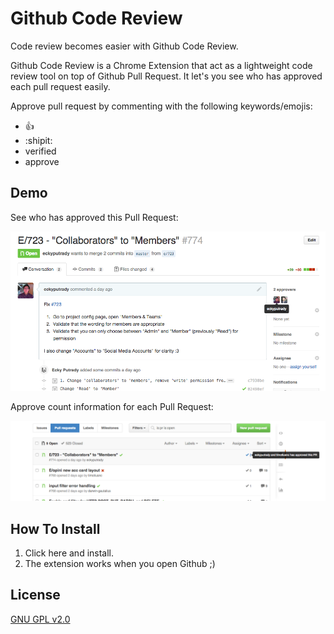 # Github Code Review

Code review becomes easier with Github Code Review.

Github Code Review is a Chrome Extension that act as a lightweight code review tool on top of Github Pull Request. It let's you see who has approved each pull request easily.

Approve pull request by commenting with the following keywords/emojis:

- :+1:
- :shipit:
- verified
- approve

## Demo

See who has approved this Pull Request:

![demo-0](docs/demo-0.png)

Approve count information for each Pull Request:

![demo-1](docs/demo-1.png)

## How To Install

1. Click here and install.
2. The extension works when you open Github ;)

## License

[GNU GPL v2.0](LICENSE)

